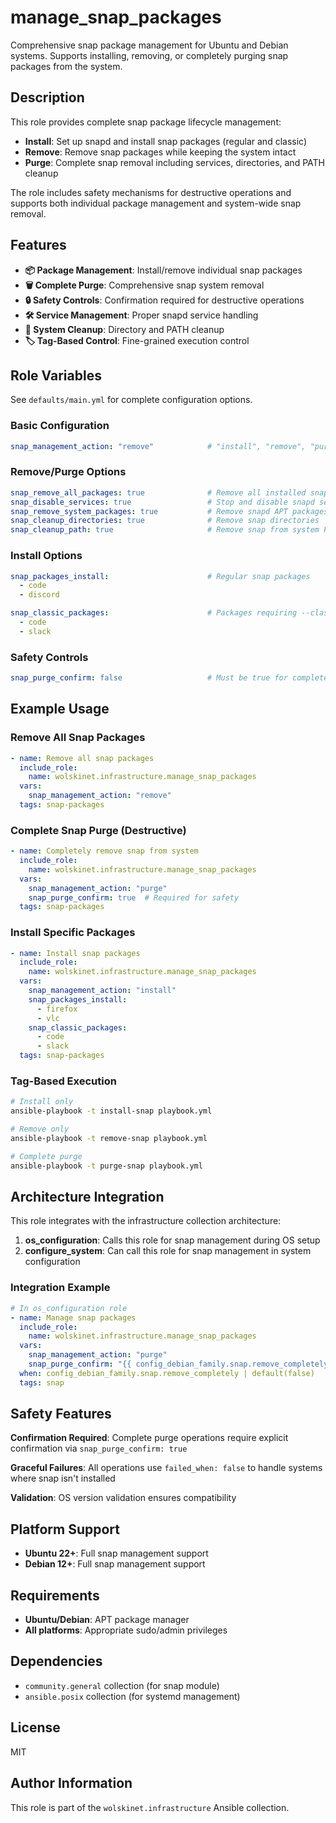 # manage_snap_packages

Comprehensive snap package management for Ubuntu and Debian systems. Supports installing, removing, or completely purging snap packages from the system.

## Description

This role provides complete snap package lifecycle management:

- **Install**: Set up snapd and install snap packages (regular and classic)
- **Remove**: Remove snap packages while keeping the system intact  
- **Purge**: Complete snap removal including services, directories, and PATH cleanup

The role includes safety mechanisms for destructive operations and supports both individual package management and system-wide snap removal.

## Features

- **📦 Package Management**: Install/remove individual snap packages
- **🗑️ Complete Purge**: Comprehensive snap system removal
- **🔒 Safety Controls**: Confirmation required for destructive operations
- **🛠️ Service Management**: Proper snapd service handling
- **🧹 System Cleanup**: Directory and PATH cleanup
- **🏷️ Tag-Based Control**: Fine-grained execution control

## Role Variables

See `defaults/main.yml` for complete configuration options.

### Basic Configuration

```yaml
snap_management_action: "remove"            # "install", "remove", "purge"
```

### Remove/Purge Options

```yaml
snap_remove_all_packages: true              # Remove all installed snap packages
snap_disable_services: true                 # Stop and disable snapd services  
snap_remove_system_packages: true           # Remove snapd APT packages
snap_cleanup_directories: true              # Remove snap directories
snap_cleanup_path: true                     # Remove snap from system PATH
```

### Install Options

```yaml
snap_packages_install:                      # Regular snap packages
  - code
  - discord

snap_classic_packages:                      # Packages requiring --classic
  - code
  - slack
```

### Safety Controls

```yaml
snap_purge_confirm: false                   # Must be true for complete purge
```

## Example Usage

### Remove All Snap Packages

```yaml
- name: Remove all snap packages
  include_role:
    name: wolskinet.infrastructure.manage_snap_packages
  vars:
    snap_management_action: "remove"
  tags: snap-packages
```

### Complete Snap Purge (Destructive)

```yaml
- name: Completely remove snap from system
  include_role:
    name: wolskinet.infrastructure.manage_snap_packages
  vars:
    snap_management_action: "purge"
    snap_purge_confirm: true  # Required for safety
  tags: snap-packages
```

### Install Specific Packages

```yaml
- name: Install snap packages
  include_role:
    name: wolskinet.infrastructure.manage_snap_packages
  vars:
    snap_management_action: "install"
    snap_packages_install:
      - firefox
      - vlc
    snap_classic_packages:
      - code
      - slack
  tags: snap-packages
```

### Tag-Based Execution

```bash
# Install only
ansible-playbook -t install-snap playbook.yml

# Remove only  
ansible-playbook -t remove-snap playbook.yml

# Complete purge
ansible-playbook -t purge-snap playbook.yml
```

## Architecture Integration

This role integrates with the infrastructure collection architecture:

1. **os_configuration**: Calls this role for snap management during OS setup
2. **configure_system**: Can call this role for snap management in system configuration

### Integration Example

```yaml
# In os_configuration role
- name: Manage snap packages
  include_role:
    name: wolskinet.infrastructure.manage_snap_packages
  vars:
    snap_management_action: "purge"
    snap_purge_confirm: "{{ config_debian_family.snap.remove_completely }}"
  when: config_debian_family.snap.remove_completely | default(false)
  tags: snap
```

## Safety Features

**Confirmation Required**: Complete purge operations require explicit confirmation via `snap_purge_confirm: true`

**Graceful Failures**: All operations use `failed_when: false` to handle systems where snap isn't installed

**Validation**: OS version validation ensures compatibility

## Platform Support

- **Ubuntu 22+**: Full snap management support
- **Debian 12+**: Full snap management support

## Requirements

- **Ubuntu/Debian**: APT package manager
- **All platforms**: Appropriate sudo/admin privileges

## Dependencies

- `community.general` collection (for snap module)
- `ansible.posix` collection (for systemd management)

## License

MIT

## Author Information

This role is part of the `wolskinet.infrastructure` Ansible collection.